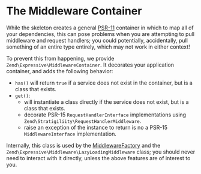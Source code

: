 # The Middleware Container

While the skeleton creates a general
[PSR-11](https://www.php-fig.org/psr/psr-11/) container in which to map all of
your dependencies, this can pose problems when you are attempting to pull
middleware and request handlers; you could potentially, accidentally, pull
something of an entire type entirely, which may not work in either context!

To prevent this from happening, we provide
`Zend\Expressive\MiddlewareContainer`. It decorates your application container,
and adds the following behavior:

- `has()` will return `true` if a service does not exist in the container, but
  is a class that exists.
- `get()`:
    - will instantiate a class directly if the service does not exist, but is a
      class that exists.
    - decorate PSR-15 `RequestHandlerInterface` implementations using
      `Zend\Stratigiliity\RequestHandlerMiddleware`.
    - raise an exception of the instance to return is no a PSR-15
      `MiddlewareInterface` implementation.

Internally, this class is used by the [MiddlewareFactory](middleware-factory.md)
and the `Zend\Expressive\Middleware\LazyLoadingMiddleware` class; you should
never need to interact with it directly, unless the above features are of
interest to you.

